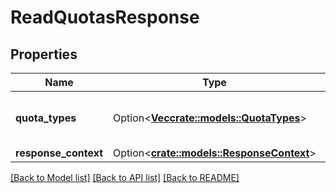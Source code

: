 # ReadQuotasResponse

## Properties

Name | Type | Description | Notes
------------ | ------------- | ------------- | -------------
**quota_types** | Option<[**Vec<crate::models::QuotaTypes>**](QuotaTypes.md)> | Information about one or more quotas. | [optional]
**response_context** | Option<[**crate::models::ResponseContext**](ResponseContext.md)> |  | [optional]

[[Back to Model list]](../README.md#documentation-for-models) [[Back to API list]](../README.md#documentation-for-api-endpoints) [[Back to README]](../README.md)


